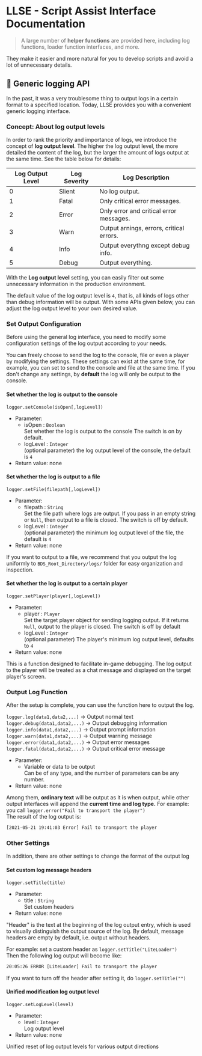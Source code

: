 # LLSE - Script Assist Interface Documentation

> A large number of **helper functions** are provided here, including log functions, loader function interfaces, and more.

They make it easier and more natural for you to develop scripts and avoid a lot of unnecessary details.

## 📅 Generic logging API 

In the past, it was a very troublesome thing to output logs in a certain format to a specified location. 
Today, LLSE provides you with a convenient generic logging interface. 

### Concept: About log output levels

In order to rank the priority and importance of logs, we introduce the concept of **log output level**.
The higher the log output level, the more detailed the content of the log, but the larger the amount of logs output at the same time. 
See the table below for details: 

| Log Output Level | Log Severity | Log Description                         |
| ------------ | ------------ | ------------------------------------------- |
| 0            | Slient       | No log output.                              |
| 1            | Fatal        | Only critical error messages.               |
| 2            | Error        | Only error and critical error messages.     |
| 3            | Warn         | Output arnings, errors, critical errors.    |
| 4            | Info         | Output everythng except debug info.         |
| 5            | Debug        | Output everything. |

With the **Log output level** setting, you can easily filter out some unnecessary information in the production environment.

The default value of the log output level is `4`, that is, all kinds of logs other than debug information will be output. 
With some APIs given below, you can adjust the log output level to your own desired value. 

### Set Output Configuration

Before using the general log interface, you need to modify some configuration settings of the log output according to your needs.

You can freely choose to send the log to the console, file or even a player by modifying the settings.
These settings can exist at the same time, for example, you can set to send to the console and file at the same time.
If you don't change any settings, by **default** the log will only be output to the console. 

#### Set whether the log is output to the console

`logger.setConsole(isOpen[,logLevel])`

- Parameter:
  - isOpen : `Boolean`  
    Set whether the log is output to the console
    The switch is on by default.  
  - logLevel : `Integer`  
    (optional parameter) the log output level of the console, the default is `4` 
- Return value: none 

#### Set whether the log is output to a file

`logger.setFile(filepath[,logLevel])`

- Parameter:
  - filepath : `String`  
    Set the file path where logs are output. 
    If you pass in an empty string or `Null`, then output to a file is closed.
    The switch is off by default.
  - logLevel : `Integer`  
    (optional parameter) the minimum log output level of the file, the default is `4` 
- Return value: none 

If you want to output to a file, we recommend that you output the log uniformly to `BDS_Root_Directory/logs/` folder for easy organization and inspection.

#### Set whether the log is output to a certain player

`logger.setPlayer(player[,logLevel])`

- Parameter:
  - player : `Player`  
    Set the target player object for sending logging output.
    If it returns `Null`, output to the player is closed.
    The switch is off by default
  - logLevel : `Integer`  
    (optional parameter) The player's minimum log output level, defaults to `4`    
- Return value: none 

This is a function designed to facilitate in-game debugging. The log output to the player will be treated as a chat message and displayed on the target player's screen.

 ### Output Log Function

After the setup is complete, you can use the function here to output the log.

`logger.log(data1,data2,...)` -> Output normal text  
`logger.debug(data1,data2,...)` -> Output debugging information  
`logger.info(data1,data2,...)`  -> Output prompt information  
`logger.warn(data1,data2,...)`  -> Output warning message  
`logger.error(data1,data2,...)`  -> Output error messages  
`logger.fatal(data1,data2,...)`  -> Output critical error message

- Parameter:
  - Variable or data to be output  
    Can be of any type, and the number of parameters can be any number.
- Return value: none 

Among them, **ordinary text** will be output as it is when output, while other output interfaces will append the **current time and log type.**
For example: you call `logger.error("Fail to transport the player")`  
The result of the log output is: 

```txt
[2021-05-21 19:41:03 Error] Fail to transport the player
```

### Other Settings

In addition, there are other settings to change the format of the output log 

#### Set custom log message headers  

`logger.setTitle(title)`

- Parameter:
  - title : `String`  
    Set custom headers
- Return value: none 

"Header" is the text at the beginning of the log output entry, which is used to visually distinguish the output source of the log. 
By default, message headers are empty by default, i.e. output without headers. 

For example: set a custom header as `logger.setTitle("LiteLoader")`  
Then the following log output will become like: 

```txt
20:05:26 ERROR [LiteLoader] Fail to transport the player
```

If you want to turn off the header after setting it, do `logger.setTitle("")`

#### Unified modification log output level

`logger.setLogLevel(level)`

- Parameter:
  - level : `Integer`  
    Log output level    
- Return value: none 

Unified reset of log output levels for various output directions 
